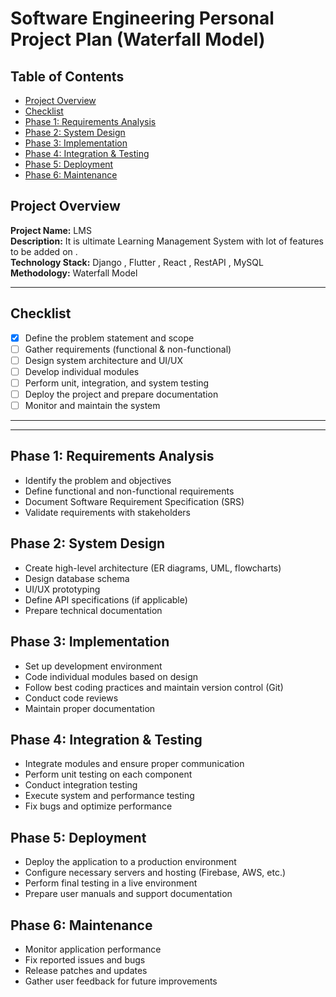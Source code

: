 # Software Engineering Personal Project Plan (Waterfall Model)

## Table of Contents
- [Project Overview](#project-overview)
- [Checklist](#checklist)
- [Phase 1: Requirements Analysis](#phase-1-requirements-analysis)
- [Phase 2: System Design](#phase-2-system-design)
- [Phase 3: Implementation](#phase-3-implementation)
- [Phase 4: Integration & Testing](#phase-4-integration--testing)
- [Phase 5: Deployment](#phase-5-deployment)
- [Phase 6: Maintenance](#phase-6-maintenance)

## Project Overview
**Project Name:** LMS  
**Description:** It is ultimate Learning Management System with lot of features to be added on .  
**Technology Stack:** Django , Flutter , React , RestAPI , MySQL
**Methodology:** Waterfall Model  

---

## Checklist
- [x] Define the problem statement and scope  
- [ ] Gather requirements (functional & non-functional)  
- [ ] Design system architecture and UI/UX  
- [ ] Develop individual modules  
- [ ] Perform unit, integration, and system testing  
- [ ] Deploy the project and prepare documentation  
- [ ] Monitor and maintain the system  

---
---

## Phase 1: Requirements Analysis
- Identify the problem and objectives
- Define functional and non-functional requirements
- Document Software Requirement Specification (SRS)
- Validate requirements with stakeholders

## Phase 2: System Design
- Create high-level architecture (ER diagrams, UML, flowcharts)
- Design database schema
- UI/UX prototyping
- Define API specifications (if applicable)
- Prepare technical documentation

## Phase 3: Implementation
- Set up development environment
- Code individual modules based on design
- Follow best coding practices and maintain version control (Git)
- Conduct code reviews
- Maintain proper documentation

## Phase 4: Integration & Testing
- Integrate modules and ensure proper communication
- Perform unit testing on each component
- Conduct integration testing
- Execute system and performance testing
- Fix bugs and optimize performance

## Phase 5: Deployment
- Deploy the application to a production environment
- Configure necessary servers and hosting (Firebase, AWS, etc.)
- Perform final testing in a live environment
- Prepare user manuals and support documentation

## Phase 6: Maintenance
- Monitor application performance
- Fix reported issues and bugs
- Release patches and updates
- Gather user feedback for future improvements
